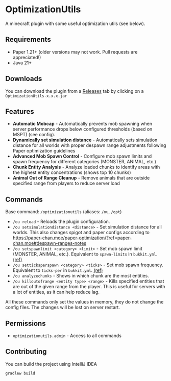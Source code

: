 # OptimizationUtils

A minecraft plugin with some useful optimization utils (see below).

## Requirements

- Paper 1.21+ (older versions may not work. Pull requests are appreciated!)
- Java 21+

## Downloads
You can download the plugin from a [Releases](https://github.com/EpicPlayerA10/OptimizationUtils/releases/latest) tab by clicking on a `OptimizationUtils-x.x.x.jar`

## Features

- **Automatic Mobcap** - Automatically prevents mob spawning when server performance drops below configured thresholds (based on MSPT) (see config).
- **Dynamically set simulation distance** - Automatically sets simulation distance for all worlds with proper despawn range adjustments following Paper optimization guidelines
- **Advanced Mob Spawn Control** - Configure mob spawn limits and spawn frequency for different categories (MONSTER, ANIMAL, etc.)
- **Chunk Entity Analysis** - Analyze loaded chunks to identify areas with the highest entity concentrations (shows top 10 chunks)
- **Animal Out of Range Cleanup** - Remove animals that are outside specified range from players to reduce server load

## Commands

Base command: `/optimizationutils` (aliases: `/ou`, `/opt`)

- `/ou reload` - Reloads the plugin configuration.
- `/ou setsimulationdistance <distance>` - Set simulation distance for all worlds. This also changes spigot and paper configs according to https://paper-chan.moe/paper-optimization/?ref=paper-chan.moe#despawn-ranges-notes
- `/ou setspawnlimit <category> <limit>` - Set mob spawn limit (MONSTER, ANIMAL, etc.). Equivalent to `spawn-limits` in `bukkit.yml`. [(ref)](https://paper-chan.moe/paper-optimization/?ref=paper-chan.moe#spawn-limits)
- `/ou setticksperspawn <category> <ticks>` - Set mob spawn frequency. Equivalent to `ticks-per` in `bukkit.yml`. [(ref)](https://paper-chan.moe/paper-optimization/?ref=paper-chan.moe#ticks-per)
- `/ou analyzechunks` - Shows in which chunk are the most entities.
- `/ou killoutofrange <entity type> <range>` - Kills specified entities that are out of the given range from the player. This is useful for servers with a lot of entities, as it can help reduce lag.

All these commands only set the values in memory, they do not change the config files. The changes will be lost on server restart.

## Permissions

- `optimizationutils.admin` - Access to all commands

## Contributing

You can build the project using IntelliJ IDEA

```bash
gradlew build
```
